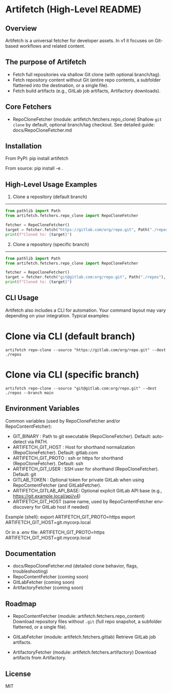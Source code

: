 
Artifetch (High-Level README)
=============================

Overview
--------
Artifetch is a universal fetcher for developer assets. In v1 it focuses on Git-based workflows and related content.

The purpose of Artifetch
-----------------------
- Fetch full repositories via shallow Git clone (with optional branch/tag).
- Fetch repository content without Git (entire repo contents, a subfolder flattened into the destination, or a single file).
- Fetch build artifacts (e.g., GitLab job artifacts, Artifactory downloads).

Core Fetchers
-------------
- RepoCloneFetcher  (module: artifetch.fetchers.repo_clone)
  Shallow `git clone` by default, optional branch/tag checkout.
  See detailed guide: docs/RepoCloneFetcher.md

Installation
------------
From PyPI:
    pip install artifetch

From source:
    pip install -e .

High-Level Usage Examples
-------------------------
1) Clone a repository (default branch)
-------------------------------------
```python
from pathlib import Path
from artifetch.fetchers.repo_clone import RepoCloneFetcher

fetcher = RepoCloneFetcher()
target = fetcher.fetch("https://gitlab.com/org/repo.git", Path("./repos"))
print(f"Cloned to: {target}")
```

2) Clone a repository (specific branch)
--------------------------------------
```python
from pathlib import Path
from artifetch.fetchers.repo_clone import RepoCloneFetcher

fetcher = RepoCloneFetcher()
target = fetcher.fetch("git@gitlab.com:org/repo.git", Path("./repos"), branch="release/2025.10")
print(f"Cloned to: {target}")
```


CLI Usage
---------
Artifetch also includes a CLI for automation. Your command layout may vary depending on your integration.
Typical examples:

# Clone via CLI (default branch)
```
artifetch repo-clone --source "https://gitlab.com/org/repo.git" --dest ./repos
```

# Clone via CLI (specific branch)
```
artifetch repo-clone --source "git@gitlab.com:org/repo.git" --dest ./repos --branch main
```


Environment Variables
---------------------
Common variables (used by RepoCloneFetcher and/or RepoContentFetcher):

- GIT_BINARY              : Path to git executable (RepoCloneFetcher). Default: auto-detect via PATH.
- ARTIFETCH_GIT_HOST      : Host for shorthand normalization (RepoCloneFetcher). Default: gitlab.com
- ARTIFETCH_GIT_PROTO     : ssh or https for shorthand (RepoCloneFetcher). Default: ssh
- ARTIFETCH_GIT_USER      : SSH user for shorthand (RepoCloneFetcher). Default: git
- GITLAB_TOKEN            : Optional token for private GitLab when using RepoContentFetcher (and GitLabFetcher).
- ARTIFETCH_GITLAB_API_BASE: Optional explicit GitLab API base (e.g., https://git.example.local/api/v4)
- ARTIFETCH_GIT_HOST (same name, used by RepoContentFetcher env-discovery for GitLab host if needed)

Example (shell):
    export ARTIFETCH_GIT_PROTO=https
    export ARTIFETCH_GIT_HOST=git.mycorp.local

Or in a .env file:
    ARTIFETCH_GIT_PROTO=https
    ARTIFETCH_GIT_HOST=git.mycorp.local

Documentation
-------------
- docs/RepoCloneFetcher.md (detailed clone behavior, flags, troubleshooting)
- RepoContentFetcher (coming soon)
- GitLabFetcher (coming soon)
- ArtifactoryFetcher (coming soon)

Roadmap
-------
- RepoContentFetcher  (module: artifetch.fetchers.repo_content)
  Download repository files without `.git` (full repo snapshot, a subfolder flattened, or a single file).

- GitLabFetcher  (module: artifetch.fetchers.gitlab)
  Retrieve GitLab job artifacts.

- ArtifactoryFetcher  (module: artifetch.fetchers.artifactory)
  Download artifacts from Artifactory.

License
-------
MIT
